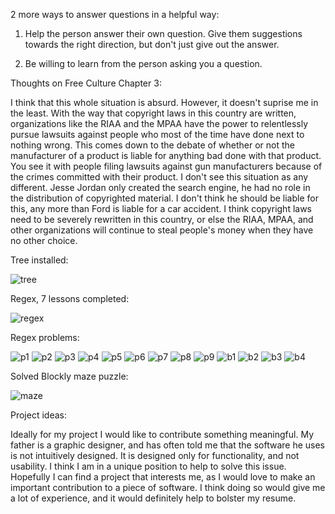 2 more ways to answer questions in a helpful way:

1) Help the person answer their own question. Give them suggestions towards the right direction, but don't just give out the answer. 

2) Be willing to learn from the person asking you a question. 

Thoughts on Free Culture Chapter 3:

I think that this whole situation is absurd. However, it doesn't suprise me in the least. With the way that copyright laws in this country
are written, organizations like the RIAA and the MPAA have the power to relentlessly pursue lawsuits against people who most of the time
have done next to nothing wrong. This comes down to the debate of whether or not the manufacturer of a product is liable for anything bad
done with that product. You see it with people filing lawsuits against gun manufacturers because of the crimes committed with their product.
I don't see this situation as any different. Jesse Jordan only created the search engine, he had no role in the distribution of copyrighted
material. I don't think he should be liable for this, any more than Ford is liable for a car accident. I think copyright laws need to be 
severely rewritten in this country, or else the RIAA, MPAA, and other organizations will continue to steal people's money when they have no
other choice. 


Tree installed:

![tree](Photos/tree.png)

Regex, 7 lessons completed:

![regex](Photos/regex.png)

Regex problems: 

![p1](Photos/p1.png)
![p2](Photos/p2.png)
![p3](Photos/p3.png)
![p4](Photos/p4.png)
![p5](Photos/p5.png)
![p6](Photos/p6.png)
![p7](Photos/p7.png)
![p8](Photos/p8.png)
![p9](Photos/p9.png)
![b1](Photos/b1.png)
![b2](Photos/b2.png)
![b3](Photos/b3.png)
![b4](Photos/b4.png)

Solved Blockly maze puzzle:

![maze](Photos/maze.png)

Project ideas:

Ideally for my project I would like to contribute something meaningful. My father is a graphic designer, and has often told me that the software he uses is not intuitively 
designed. It is designed only for functionality, and not usability. I think I am in a unique position to help to solve this issue. Hopefully I can find a project that interests
me, as I would love to make an important contribution to a piece of software. I think doing so would give me a lot of experience, and it would definitely help to bolster my 
resume. 






